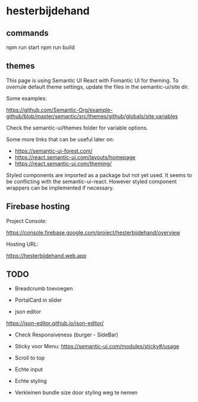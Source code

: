 # hesterbijdehand

## commands

npm run start
npm run build

## themes

This page is using Semantic UI React with Fomantic UI for theming.
To overrule default theme settings, update the files in the semantic-ui/site dir.

Some examples:

https://github.com/Semantic-Org/example-github/blob/master/semantic/src/themes/github/globals/site.variables

Check the semantic-ui/themes folder for variable options.

Some more links that can be useful later on:

- https://semantic-ui-forest.com/
- https://react.semantic-ui.com/layouts/homepage
- https://react.semantic-ui.com/theming/

Styled components are imported as a package but not yet used. It seems to be conflicting with the semantic-ui-react. However styled component wrappers can be implemented if necessary.

## Firebase hosting

Project Console:

https://console.firebase.google.com/project/hesterbijdehand/overview

Hosting URL:

https://hesterbijdehand.web.app

## TODO

- Breadcrumb toevoegen
- PortalCard in slider

- json editor

https://json-editor.github.io/json-editor/

- Check Responsiveness (burger - SideBar)
- Sticky voor Menu: https://semantic-ui.com/modules/sticky#/usage

- Scroll to top

- Echte input
- Echte styling

- Verkleinen bundle size door styling weg te nemen
